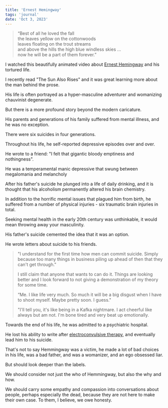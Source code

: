 ```yaml
---
title: 'Ernest Hemingway'
tags: 'journal'
date: 'Oct 3, 2023'
---
```


> “Best of all he loved the fall  
> the leaves yellow on the cottonwoods  
> leaves floating on the trout streams  
> and above the hills the high blue windless skies ...  
> now he will be a part of them forever.”

I watched this beautifully animated video about [Ernest Hemingway](https://www.youtube.com/watch?v=cC6HlwDWr0k) and his tortured life.

I recently read "The Sun Also Rises" and it was great learning more about the man behind the prose.

His life is often portrayed as a hyper-masculine adventurer and womanizing chauvinist degenerate.

But there is a more profound story beyond the modern caricature.

His parents and generations of his family suffered from mental illness, and he was no exception.

There were six suicides in four generations.

Throughout his life, he self-reported depressive episodes over and over.

He wrote to a friend: "I felt that gigantic bloody emptiness and nothingness".

He was a temperamental manic depressive that swung between megalomania and melancholy

After his father's suicide he plunged into a life of daily drinking, and it is thought that his alcoholism permanently altered his brain chemistry.

In addition to the horrific mental issues that plagued him from birth, he suffered from a number of physical injuries - six traumatic brain injuries in total.

Seeking mental health in the early 20th century was unthinkable, it would mean throwing away your masculinity.

His father's suicide cemented the idea that it was an option.

He wrote letters about suicide to his friends.

> "I understand for the first time how men can commit suicide. Simply because too many things in business piling up ahead of then that they can't get through."
>
> I still claim that anyone that wants to can do it. Things are looking better and I look forward to not giving a demonstration of my theory for some time.
>
> “Me. I like life very much. So much it will be a big disgust when I have to shoot myself. Maybe pretty soon. I guess."
>
> "I'll tell you, it's like being in a Kafka nightmare. I act cheerful like always but am not. I'm bone tired and very beat up emotionally.

Towards the end of his life, he was admitted to a psychiatric hospital.

He lost his ability to write after [electroconvulsive therapy](https://www.mind.org.uk/information-support/drugs-and-treatments/electroconvulsive-therapy-ect/), and eventually lead him to his suicide.

That's not to say Hemmingway was a victim, he made a lot of bad choices in his life, was a bad father, and was a womanizer, and an ego obsessed liar.

But should look deeper than the labels.

We should consider not just the who of Hemmingway, but also the why and how.

We should carry some empathy and compassion into conversations about people, perhaps especially the dead, because they are not here to make their own case. To them, I believe, we owe honesty.
